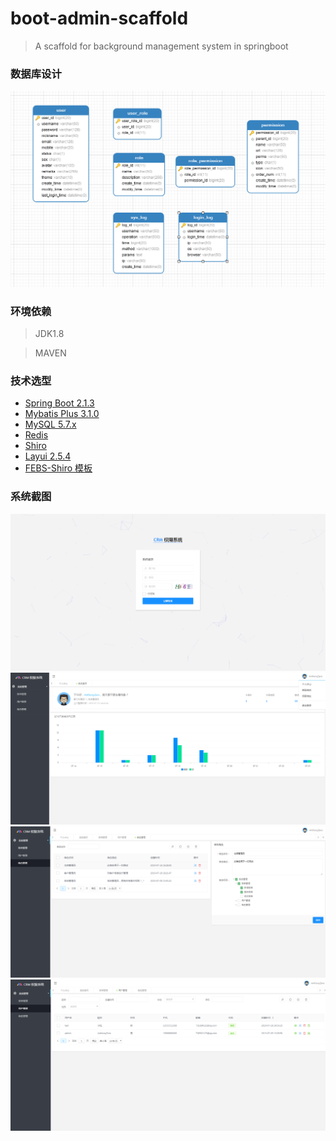# boot-admin-scaffold
> A scaffold for background management system in springboot

### 数据库设计

![数据库设计](screenshot/sc5.png)

### 环境依赖
> JDK1.8

> MAVEN

### 技术选型

- [Spring Boot 2.1.3](http://spring.io/projects/spring-boot/)
- [Mybatis Plus 3.1.0](https://mp.baomidou.com/guide/)
- [MySQL 5.7.x](https://dev.mysql.com/downloads/mysql/5.7.html#downloads)
- [Redis](https://redis.io/)
- [Shiro](http://shiro.apache.org/)
- [Layui 2.5.4](https://www.layui.com/)
- [FEBS-Shiro 模板](https://github.com/wuyouzhuguli/FEBS-Shiro)

### 系统截图
![screenshot](screenshot/sc1.png)
![screenshot](screenshot/sc2.png)
![screenshot](screenshot/sc3.png)
![screenshot](screenshot/sc4.png)
